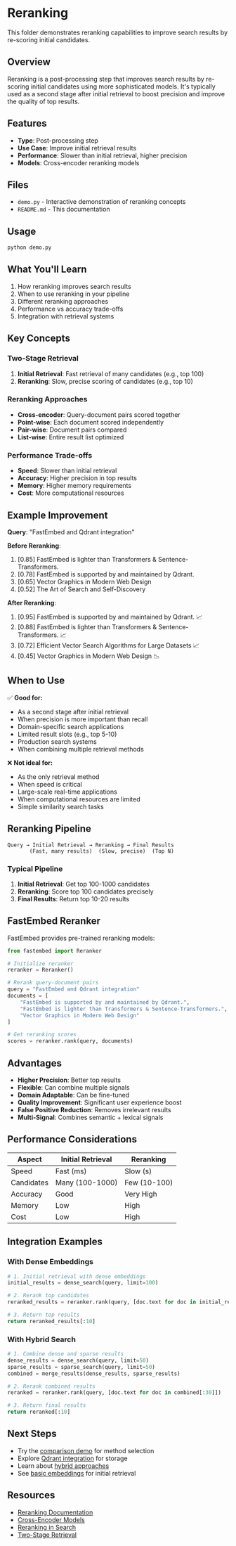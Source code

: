 # Reranking

This folder demonstrates reranking capabilities to improve search results by re-scoring initial candidates.

## Overview

Reranking is a post-processing step that improves search results by re-scoring initial candidates using more sophisticated models. It's typically used as a second stage after initial retrieval to boost precision and improve the quality of top results.

## Features

- **Type**: Post-processing step
- **Use Case**: Improve initial retrieval results
- **Performance**: Slower than initial retrieval, higher precision
- **Models**: Cross-encoder reranking models

## Files

- `demo.py` - Interactive demonstration of reranking concepts
- `README.md` - This documentation

## Usage

```bash
python demo.py
```

## What You'll Learn

1. How reranking improves search results
2. When to use reranking in your pipeline
3. Different reranking approaches
4. Performance vs accuracy trade-offs
5. Integration with retrieval systems

## Key Concepts

### Two-Stage Retrieval
1. **Initial Retrieval**: Fast retrieval of many candidates (e.g., top 100)
2. **Reranking**: Slow, precise scoring of candidates (e.g., top 10)

### Reranking Approaches
- **Cross-encoder**: Query-document pairs scored together
- **Point-wise**: Each document scored independently
- **Pair-wise**: Document pairs compared
- **List-wise**: Entire result list optimized

### Performance Trade-offs
- **Speed**: Slower than initial retrieval
- **Accuracy**: Higher precision in top results
- **Memory**: Higher memory requirements
- **Cost**: More computational resources

## Example Improvement

**Query**: "FastEmbed and Qdrant integration"

**Before Reranking**:
1. [0.85] FastEmbed is lighter than Transformers & Sentence-Transformers.
2. [0.78] FastEmbed is supported by and maintained by Qdrant.
3. [0.65] Vector Graphics in Modern Web Design
4. [0.52] The Art of Search and Self-Discovery

**After Reranking**:
1. [0.95] FastEmbed is supported by and maintained by Qdrant. 📈
2. [0.88] FastEmbed is lighter than Transformers & Sentence-Transformers. 📈
3. [0.72] Efficient Vector Search Algorithms for Large Datasets 📈
4. [0.45] Vector Graphics in Modern Web Design 📉

## When to Use

✅ **Good for:**
- As a second stage after initial retrieval
- When precision is more important than recall
- Domain-specific search applications
- Limited result slots (e.g., top 5-10)
- Production search systems
- When combining multiple retrieval methods

❌ **Not ideal for:**
- As the only retrieval method
- When speed is critical
- Large-scale real-time applications
- When computational resources are limited
- Simple similarity search tasks

## Reranking Pipeline

```
Query → Initial Retrieval → Reranking → Final Results
       (Fast, many results)  (Slow, precise)  (Top N)
```

### Typical Pipeline
1. **Initial Retrieval**: Get top 100-1000 candidates
2. **Reranking**: Score top 100 candidates precisely
3. **Final Results**: Return top 10-20 results

## FastEmbed Reranker

FastEmbed provides pre-trained reranking models:

```python
from fastembed import Reranker

# Initialize reranker
reranker = Reranker()

# Rerank query-document pairs
query = "FastEmbed and Qdrant integration"
documents = [
    "FastEmbed is supported by and maintained by Qdrant.",
    "FastEmbed is lighter than Transformers & Sentence-Transformers.",
    "Vector Graphics in Modern Web Design"
]

# Get reranking scores
scores = reranker.rank(query, documents)
```

## Advantages

- **Higher Precision**: Better top results
- **Flexible**: Can combine multiple signals
- **Domain Adaptable**: Can be fine-tuned
- **Quality Improvement**: Significant user experience boost
- **False Positive Reduction**: Removes irrelevant results
- **Multi-Signal**: Combines semantic + lexical signals

## Performance Considerations

| Aspect | Initial Retrieval | Reranking |
|--------|-------------------|-----------|
| Speed | Fast (ms) | Slow (s) |
| Candidates | Many (100-1000) | Few (10-100) |
| Accuracy | Good | Very High |
| Memory | Low | High |
| Cost | Low | High |

## Integration Examples

### With Dense Embeddings
```python
# 1. Initial retrieval with dense embeddings
initial_results = dense_search(query, limit=100)

# 2. Rerank top candidates
reranked_results = reranker.rank(query, [doc.text for doc in initial_results[:20]])

# 3. Return top results
return reranked_results[:10]
```

### With Hybrid Search
```python
# 1. Combine dense and sparse results
dense_results = dense_search(query, limit=50)
sparse_results = sparse_search(query, limit=50)
combined = merge_results(dense_results, sparse_results)

# 2. Rerank combined results
reranked = reranker.rank(query, [doc.text for doc in combined[:30]])

# 3. Return final results
return reranked[:10]
```

## Next Steps

- Try the [comparison demo](../comparison/) for method selection
- Explore [Qdrant integration](../qdrant_integration/) for storage
- Learn about [hybrid approaches](../comparison/)
- See [basic embeddings](../basic_embeddings/) for initial retrieval

## Resources

- [Reranking Documentation](https://qdrant.tech/documentation/fastembed/fastembed-rerankers/)
- [Cross-Encoder Models](https://huggingface.co/models?pipeline_tag=sentence-similarity&sort=downloads)
- [Reranking in Search](https://qdrant.tech/blog/reranking/)
- [Two-Stage Retrieval](https://qdrant.tech/documentation/concepts/search/#two-stage-retrieval)
